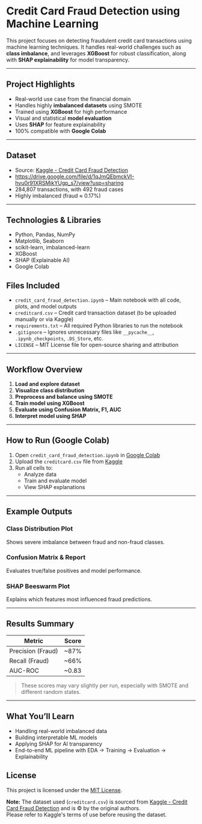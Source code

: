 #  Credit Card Fraud Detection using Machine Learning

This project focuses on detecting fraudulent credit card transactions using machine learning techniques. It handles real-world challenges such as **class imbalance**, and leverages **XGBoost** for robust classification, along with **SHAP explainability** for model transparency.

---

##  Project Highlights

- Real-world use case from the financial domain
-  Handles highly **imbalanced datasets** using SMOTE
-  Trained using **XGBoost** for high performance
-  Visual and statistical **model evaluation**
-  Uses **SHAP** for feature explainability
-  100% compatible with **Google Colab**

---

##  Dataset

-  Source: [Kaggle - Credit Card Fraud Detection](https://www.kaggle.com/datasets/mlg-ulb/creditcardfraud)
-  https://drive.google.com/file/d/1qJmQEbmckVI-hyu0r91XRSMikYUgp_s7/view?usp=sharing
-  284,807 transactions, with 492 fraud cases
-  Highly imbalanced (fraud ≈ 0.17%)

---

##  Technologies & Libraries

- Python, Pandas, NumPy
- Matplotlib, Seaborn
- scikit-learn, imbalanced-learn
- XGBoost
- SHAP (Explainable AI)
- Google Colab

##  Files Included

- `credit_card_fraud_detection.ipynb` – Main notebook with all code, plots, and model outputs  
- `creditcard.csv` – Credit card transaction dataset (to be uploaded manually or via Kaggle)  
- `requirements.txt` – All required Python libraries to run the notebook  
- `.gitignore` – Ignores unnecessary files like `__pycache__`, `.ipynb_checkpoints`, `.DS_Store`, etc.  
- `LICENSE` – MIT License file for open-source sharing and attribution

---

##  Workflow Overview

1. **Load and explore dataset**
2. **Visualize class distribution**
3. **Preprocess and balance using SMOTE**
4. **Train model using XGBoost**
5. **Evaluate using Confusion Matrix, F1, AUC**
6. **Interpret model using SHAP**

---

##  How to Run (Google Colab)

1. Open `credit_card_fraud_detection.ipynb` in [Google Colab](https://colab.research.google.com/)
2. Upload the `creditcard.csv` file from [Kaggle](https://www.kaggle.com/datasets/mlg-ulb/creditcardfraud)
3. Run all cells to:
   - Analyze data
   - Train and evaluate model
   - View SHAP explanations

---

##  Example Outputs

###  Class Distribution Plot
Shows severe imbalance between fraud and non-fraud classes.

###  Confusion Matrix & Report
Evaluates true/false positives and model performance.

###  SHAP Beeswarm Plot
Explains which features most influenced fraud predictions.

---

##  Results Summary

| Metric           | Score   |
|------------------|---------|
| Precision (Fraud)| ~87%    |
| Recall (Fraud)   | ~66%    |
| AUC-ROC          | ~0.83   |

> These scores may vary slightly per run, especially with SMOTE and different random states.

---

##  What You’ll Learn

- Handling real-world imbalanced data
- Building interpretable ML models
- Applying SHAP for AI transparency
- End-to-end ML pipeline with EDA → Training → Evaluation → Explainability

## License
This project is licensed under the [MIT License](./LICENSE).

**Note:** The dataset used (`creditcard.csv`) is sourced from [Kaggle - Credit Card Fraud Detection](https://www.kaggle.com/datasets/mlg-ulb/creditcardfraud) and is © by the original authors.  
Please refer to Kaggle's terms of use before reusing the dataset.


